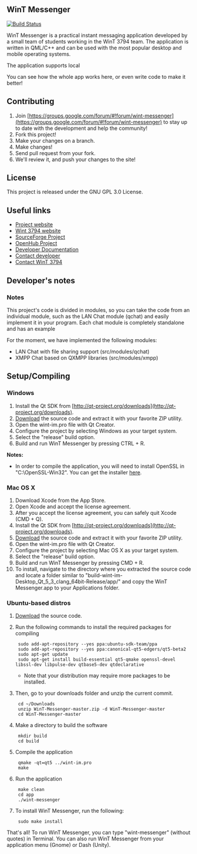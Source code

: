 ## WinT Messenger 

[![Build Status](https://travis-ci.org/WinT-3794/WinT-Messenger.svg?branch=master)](https://travis-ci.org/WinT-3794/WinT-Messenger)

WinT Messenger is a practical instant messaging application developed by a small team of students working in the WinT 3794 team. The application is written in QML/C++ and can be used with the most popular desktop and mobile operating systems.

The application supports local

You can see how the whole app works here, or even write code to make it better!

## Contributing

1. Join [https://groups.google.com/forum/#!forum/wint-messenger](https://groups.google.com/forum/#!forum/wint-messenger) to stay up to date with the development and help the community!
2. Fork this project!
3. Make your changes on a branch.
4. Make changes!
5. Send pull request from your fork.
6. We'll review it, and push your changes to the site!

## License

This project is released under the GNU GPL 3.0 License.

## Useful links

+ [Project website](http://wint-im.sf.net)
+ [Wint 3794 website](http://wint3794.org)
+ [SourceForge Project](http://sf.net/p/wint-im)
+ [OpenHub Project](http://openhub.net/p/wint-im)
+ [Developer Documentation](http://wint-im.sf.net/doxygen/)
+ [Contact developer](mailto:alex.racotta@gmail.com)
+ [Contact WinT 3794](mailto:wint3794@hotmail.com)

## Developer's notes

### Notes

This project's code is divided in modules, so you can take the code from an individual module, such as the LAN Chat module (qchat) and easily implement it in your program. Each chat module is completely standalone and has an example 

For the moment, we have implemented the following modules:

+ LAN Chat with file sharing support (src/modules/qchat)
+ XMPP Chat based on QXMPP libraries (src/modules/xmpp)

## Setup/Compiling

### Windows

1. Install the Qt SDK from [http://qt-project.org/downloads](http://qt-project.org/downloads).
2. [Download](https://github.com/WinT-3794/WinT-Messenger/archive/master.zip) the source code and extract it with your favorite ZIP utility.
3. Open the wint-im.pro file with Qt Creator.
4. Configure the project by selecting Windows as your target system.
5. Select the "release" build option.
5. Build and run WinT Messenger by pressing CTRL + R.

**Notes:** 

+ In order to compile the application, you will need to install OpenSSL in "C:\OpenSSL-Win32\". You can get the installer [here](http://slproweb.com/download/Win32OpenSSL-1_0_1h.exe).

### Mac OS X

1. Download Xcode from the App Store.
2. Open Xcode and accept the license agreement.
3. After you accept the license agreement, you can safely quit Xcode (CMD + Q).
4. Install the Qt SDK from [http://qt-project.org/downloads](http://qt-project.org/downloads).
5. [Download](https://github.com/WinT-3794/WinT-Messenger/archive/master.zip) the source code and extract it with your favorite ZIP utility.
6. Open the wint-im.pro file with Qt Creator.
7. Configure the project by selecting Mac OS X as your target system.
8. Select the "release" build option.
9. Build and run WinT Messenger by pressing CMD + R.
10. To install, navigate to the directory where you extracted the source code and locate a folder similar to "build-wint-im-Desktop_Qt_5_3_clang_64bit-Release/app/" and copy the WinT Messenger.app to your Applications folder.

### Ubuntu-based distros

1. [Download](https://github.com/WinT-3794/WinT-Messenger/archive/master.zip) the source code.

2. Run the following commands to install the required packages for compiling

        sudo add-apt-repository --yes ppa:ubuntu-sdk-team/ppa
        sudo add-apt-repository --yes ppa:canonical-qt5-edgers/qt5-beta2
        sudo apt-get update
        sudo apt-get install build-essential qt5-qmake openssl-devel libssl-dev libpulse-dev qtbase5-dev qtdeclarative
        
	+ Note that your distribution may require more packages to be installed.

3. Then, go to your downloads folder and unzip the current commit.

        cd ~/Downloads
        unzip WinT-Messenger-master.zip -d WinT-Messenger-master
        cd WinT-Messenger-master
	
4. Make a directory to build the software
    
    	mkdir build
    	cd build
    
5. Compile the application

        qmake -qt=qt5 ../wint-im.pro
        make
    
6. Run the application
	
        make clean
        cd app
        ./wint-messenger
	
7. To install WinT Messenger, run the following:

        sudo make install
	
That's all! To run WinT Messenger, you can type "wint-messenger" (without quotes) in Terminal. You can also run WinT Messenger from your application menu (Gnome) or Dash (Unity).

